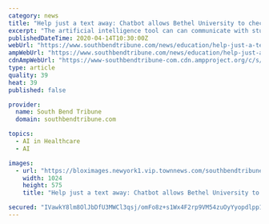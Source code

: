 ```yaml
---
category: news
title: "Help just a text away: Chatbot allows Bethel University to check in with students"
excerpt: "The artificial intelligence tool can can communicate with students ... Struggle with emotional and mental health issues, which prompted the school to connect them with the Wellness Center for virtual therapy sessions. Terry Elam, Bethel’s vice president for enrollment, said the bot has also helped identify students who do not have access ..."
publishedDateTime: 2020-04-14T10:30:00Z
webUrl: "https://www.southbendtribune.com/news/education/help-just-a-text-away-chatbot-allows-bethel-university-to-check-in-with-students/article_e4fe9e30-7dc5-11ea-8c9a-bf3ee522cb14.html"
ampWebUrl: "https://www.southbendtribune.com/news/education/help-just-a-text-away-chatbot-allows-bethel-university-to-check-in-with-students/article_e4fe9e30-7dc5-11ea-8c9a-bf3ee522cb14.amp.html"
cdnAmpWebUrl: "https://www-southbendtribune-com.cdn.ampproject.org/c/s/www.southbendtribune.com/news/education/help-just-a-text-away-chatbot-allows-bethel-university-to-check-in-with-students/article_e4fe9e30-7dc5-11ea-8c9a-bf3ee522cb14.amp.html"
type: article
quality: 39
heat: 39
published: false

provider:
  name: South Bend Tribune
  domain: southbendtribune.com

topics:
  - AI in Healthcare
  - AI

images:
  - url: "https://bloximages.newyork1.vip.townnews.com/southbendtribune.com/content/tncms/assets/v3/editorial/d/1d/d1dbb2d2-7dc7-11ea-9774-67c99643fac9/5e94cf98198aa.image.jpg?resize=1024%2C575"
    width: 1024
    height: 575
    title: "Help just a text away: Chatbot allows Bethel University to check in with students"

secured: "IVawkY8lm8OlJbDfU3MWCl3qsj/omFo8z+s1Wx4F2rp9VM54zuOyYyopdlpp1OSPbG191CsR09lrBcHaMHUPqRFl7uAC2Hk3SAOSmr91rzPnp4C13kXZTMoBrf1Xu7sh8qw0cYr6/mHx/IKNqZV7etKuRipPIaygVFgUt7karZpgPPJBbQzaI2XPR6O/o91v8er1xcacR54x6C3Vp+pAI+BYK24z2AxCSKzNBeMploWIG25PPGR4dlWz0//QKdAN6mxZazj0FYW1ylQkC5b2vYeEYdJ7VL7s1jcJZV0W7dQmTS1qPTr9C5ein9ALRo4FCl9NzUzESnqaAmWuFyN78d1x9p4mZXxyCL+luDNpt9p/CromXU+5gTiT/eRPRRsT9szsgmaFE+tzCWiZ7mJoCRdEAtXcx4sHYO280QA8ji/OQH5C/bO1ZFCt9Hn2MyYDF12NeHQb1Iei/4mM/7GFukLFwQZPsw7RofG3+IKvMtg=;Hv8sm3OmyCkN9Tr+xfetsg=="
---
```



